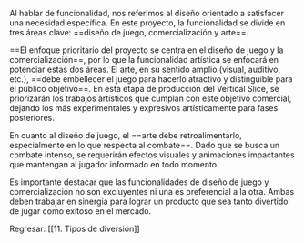 
Al hablar de funcionalidad, nos referimos al diseño orientado a satisfacer una necesidad específica. En este proyecto, la funcionalidad se divide en tres áreas clave: ==diseño de juego, comercialización y arte==. 

==El enfoque prioritario del proyecto se centra en el diseño de juego y la comercialización==, por lo que la funcionalidad artística se enfocará en potenciar estas dos áreas. El arte, en su sentido amplio (visual, auditivo, etc.), ==debe embellecer el juego para hacerlo atractivo y distinguible para el público objetivo==. En esta etapa de producción del Vertical Slice, se priorizarán los trabajos artísticos que cumplan con este objetivo comercial, dejando los más experimentales y expresivos artísticamente para fases posteriores.

En cuanto al diseño de juego, el ==arte debe retroalimentarlo, especialmente en lo que respecta al combate==. Dado que se busca un combate intenso, se requerirán efectos visuales y animaciones impactantes que mantengan al jugador informado en todo momento.

Es importante destacar que las funcionalidades de diseño de juego y comercialización no son excluyentes ni una es preferencial a la otra. Ambas deben trabajar en sinergia para lograr un producto que sea tanto divertido de jugar como exitoso en el mercado.


Regresar: [[11. Tipos de diversión]]